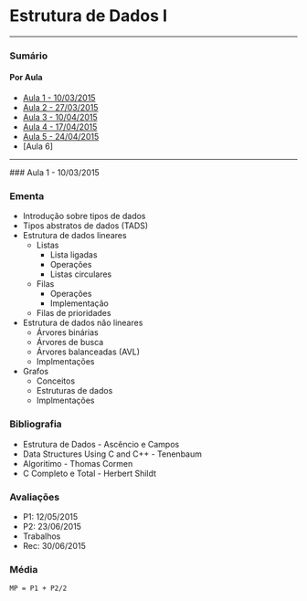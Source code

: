 # Estrutura de Dados I

----
### Sumário

#### Por Aula

- [Aula 1 - 10/03/2015](#aula1)
- [Aula 2 - 27/03/2015](#aula2)
- [Aula 3 - 10/04/2015](#aula3)
- [Aula 4 - 17/04/2015](#aula4)
- [Aula 5 - 24/04/2015](#aula5)
- [Aula 6]

----

###<a name="aula1"></a> Aula 1 - 10/03/2015
### Ementa
- Introdução sobre tipos de dados
- Tipos abstratos de dados (TADS)
- Estrutura de dados lineares
  - Listas
     - Lista ligadas
     - Operações
     - Listas circulares
  - Filas
     - Operações
     - Implementação
  - Filas de prioridades
- Estrutura de dados não lineares
   - Árvores binárias
   - Árvores de busca
   - Árvores balanceadas (AVL)
   - Implmentações
- Grafos
   - Conceitos
   - Estruturas de dados
   - Implmentações

### Bibliografia
- Estrutura de Dados - Ascêncio e Campos
- Data Structures Using C and C++ - Tenenbaum
- Algoritimo - Thomas Cormen
- C Completo e Total - Herbert Shildt

### Avaliações
- P1: 12/05/2015
- P2: 23/06/2015
- Trabalhos
- Rec: 30/06/2015

### Média
``` 
MP = P1 + P2/2
```